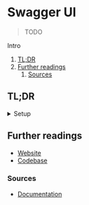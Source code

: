 # Swagger UI

> TODO

Intro

<!-- Remove this line to uncomment if used
## Table of contents <!-- omit in toc -->

1. [TL;DR](#tldr)
1. [Further readings](#further-readings)
   1. [Sources](#sources)

## TL;DR

<details>
  <summary>Setup</summary>

```sh
docker pull 'docker.swagger.io/swaggerapi/swagger-ui'

docker run -p '8080:8080' 'docker.swagger.io/swaggerapi/swagger-ui'
docker run -p '8080:8080' -e 'SWAGGER_JSON_URL=https://example.org/api.json' 'docker.swagger.io/swaggerapi/swagger-ui'
```

</details>

<!-- Uncomment if used
<details>
  <summary>Usage</summary>

```sh
```

</details>
-->

<!-- Uncomment if used
<details>
  <summary>Real world use cases</summary>

```sh
```

</details>
-->

## Further readings

- [Website]
- [Codebase]

### Sources

- [Documentation]

<!--
  Reference
  ═╬═Time══
  -->

<!-- In-article sections -->
<!-- Knowledge base -->
<!-- Files -->
<!-- Upstream -->
[codebase]: https://github.com/swagger-api/swagger-ui
[documentation]: https://swagger.io/docs/open-source-tools/swagger-ui/usage/installation/
[website]: https://swagger.io/tools/swagger-ui/

<!-- Others -->
